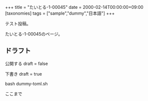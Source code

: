 +++
title = "たいとる-1-00045"
date = 2000-02-14T00:00:00+09:00
[taxonomies]
tags = ["sample","dummy","日本語"]
+++

テスト投稿。

たいとる-1-00045のページ。


## ドラフト

公開する
draft = false

下書き
draft = true

bash dummy-toml.sh

ここまで
